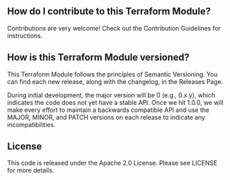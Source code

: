 ## How do I contribute to this Terraform Module?

Contributions are very welcome! Check out the Contribution Guidelines for instructions.

## How is this Terraform Module versioned?

This Terraform Module follows the principles of Semantic Versioning. You can find each new release, along with the changelog, in the Releases Page.

During initial development, the major version will be 0 (e.g., 0.x.y), which indicates the code does not yet have a stable API. Once we hit 1.0.0, we will make every effort to maintain a backwards compatible API and use the MAJOR, MINOR, and PATCH versions on each release to indicate any incompatibilities.

## License

This code is released under the Apache 2.0 License. Please see LICENSE for more details.
